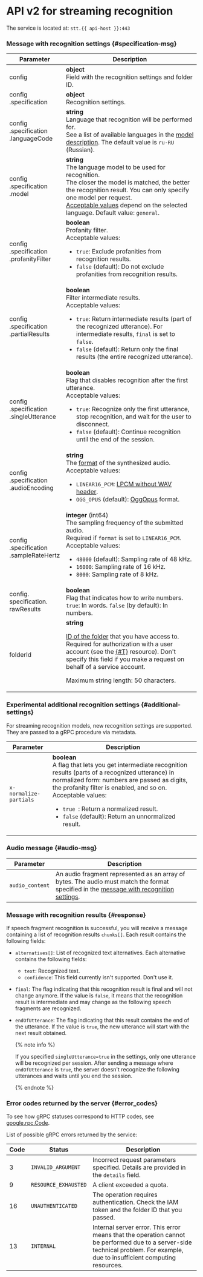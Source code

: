# API v2 for streaming recognition

The service is located at: `stt.{{ api-host }}:443`

### Message with recognition settings {#specification-msg}

| Parameter | Description |
----- | -----
| config | **object**<br>Field with the recognition settings and folder ID. |
| config<br>.specification | **object**<br>Recognition settings. |
| config<br>.specification<br>.languageCode | **string**<br>Language that recognition will be performed for.<br/>See a list of available languages in the [model description](../models.md). The default value is `ru-RU` (Russian). |
| config<br>.specification<br>.model | **string**<br>The language model to be used for recognition.<br/>The closer the model is matched, the better the recognition result. You can only specify one model per request.<br/>[Acceptable values](../models.md) depend on the selected language. Default value: `general`. |
| config<br>.specification<br>.profanityFilter | **boolean**<br>Profanity filter.<br/>Acceptable values:<ul><li>`true`: Exclude profanities from recognition results.</li><li>`false` (default): Do not exclude profanities from recognition results.</li></ul> |
| config<br>.specification<br>.partialResults | **boolean**<br>Filter intermediate results.<br/>Acceptable values:<ul><li>`true`: Return intermediate results (part of the recognized utterance). For intermediate results, `final` is set to `false`.</li><li>`false` (default): Return only the final results (the entire recognized utterance). |
| config<br>.specification<br>.singleUtterance | **boolean**<br>Flag that disables recognition after the first utterance.<br/>Acceptable values:<ul><li>`true`: Recognize only the first utterance, stop recognition, and wait for the user to disconnect.</li><li>`false` (default): Continue recognition until the end of the session.</li></ul> |
| config<br>.specification<br>.audioEncoding | **string**<br>The [format](../../formats.md) of the synthesized audio.<br/>Acceptable values:<ul><li>`LINEAR16_PCM`: [LPCM without WAV header](../../formats.md#lpcm).</li><li>`OGG_OPUS` (default): [OggOpus](../../formats.md#oggopus) format.</li></ul> |
| config<br>.specification<br>.sampleRateHertz | **integer** (int64)<br>The sampling frequency of the submitted audio.<br/>Required if `format` is set to `LINEAR16_PCM`. Acceptable values:<ul><li>`48000` (default): Sampling rate of 48 kHz.</li><li>`16000`: Sampling rate of 16 kHz.</li><li>`8000`: Sampling rate of 8 kHz.</li></ul> |
| config.<br>specification.<br>rawResults | **boolean** <br>Flag that indicates how to write numbers. `true`: In words. `false` (by default): In numbers. |
| folderId | **string**<br><p>[ID of the folder](../../../resource-manager/operations/folder/get-id.md) that you have access to. Required for authorization with a user account (see the [{#T}](../../concepts/auth.md) resource). Don't specify this field if you make a request on behalf of a service account.</p> <p>Maximum string length: 50 characters.</p> |

### Experimental additional recognition settings {#additional-settings}

For streaming recognition models, new recognition settings are supported. They are passed to a gRPC procedure via metadata.

| Parameter | Description |
----- | -----
| `x-normalize-partials` | **boolean**<br>A flag that lets you get intermediate recognition results (parts of a recognized utterance) in normalized form: numbers are passed as digits, the profanity filter is enabled, and so on.<br>Acceptable values:<ul><li>`true `: Return a normalized result.</li><li>`false` (default): Return an unnormalized result. |

### Audio message {#audio-msg}

| Parameter | Description |
----- | -----
| `audio_content` | An audio fragment represented as an array of bytes. The audio must match the format specified in the [message with recognition settings](#specification-msg). |


### Message with recognition results {#response}

If speech fragment recognition is successful, you will receive a message containing a list of recognition results `chunks[]`. Each result contains the following fields:

* `alternatives[]`: List of recognized text alternatives. Each alternative contains the following fields:
   * `text`: Recognized text.
   * `confidence`: This field currently isn't supported. Don't use it.
* `final`: The flag indicating that this recognition result is final and will not change anymore. If the value is `false`, it means that the recognition result is intermediate and may change as the following speech fragments are recognized.
* `endOfUtterance`: The flag indicating that this result contains the end of the utterance. If the value is `true`, the new utterance will start with the next result obtained.

   {% note info %}

   If you specified `singleUtterance=true` in the settings, only one utterance will be recognized per session. After sending a message where `endOfUtterance` is `true`, the server doesn't recognize the following utterances and waits until you end the session.

   {% endnote %}

### Error codes returned by the server {#error_codes}

To see how gRPC statuses correspond to HTTP codes, see [google.rpc.Code](https://github.com/googleapis/googleapis/blob/master/google/rpc/code.proto).

List of possible gRPC errors returned by the service:

| Code | Status | Description |
----- | ----- | -----
| 3 | `INVALID_ARGUMENT` | Incorrect request parameters specified. Details are provided in the `details` field. |
| 9 | `RESOURCE_EXHAUSTED` | A client exceeded a quota. |
| 16 | `UNAUTHENTICATED` | The operation requires authentication. Check the IAM token and the folder ID that you passed. |
| 13 | `INTERNAL` | Internal server error. This error means that the operation cannot be performed due to a server-side technical problem. For example, due to insufficient computing resources. |

